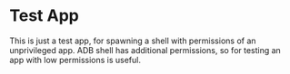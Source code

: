 # Test App

This is just a test app, for spawning a shell with permissions of an unprivileged app.
ADB shell has additional permissions, so for testing an app with low permissions is useful.
